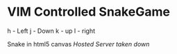 # VIM Controlled SnakeGame

h - Left
j - Down
k - up
l - right

Snake in html5 canvas
_Hosted Server taken down_
